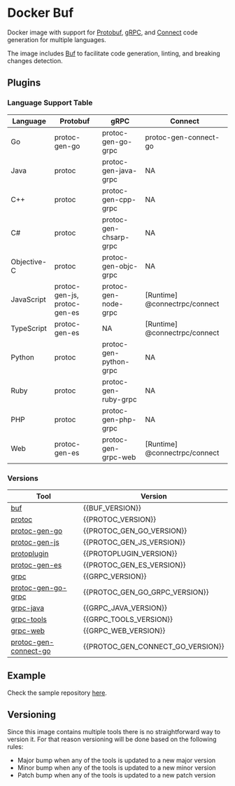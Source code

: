 # Docker Buf

Docker image with support for [Protobuf](https://protobuf.dev/), [gRPC](https://grpc.io/), and [Connect](https://connectrpc.com/) code generation for multiple languages.

The image includes [Buf](https://buf.build/) to facilitate code generation, linting, and breaking changes detection.

## Plugins

### Language Support Table

| Language | Protobuf | gRPC | Connect |
| - | - | - | - |
| Go | protoc-gen-go | protoc-gen-go-grpc | protoc-gen-connect-go |
| Java | protoc | protoc-gen-java-grpc | NA |
| C++ | protoc | protoc-gen-cpp-grpc | NA |
| C# | protoc | protoc-gen-chsarp-grpc | NA |
| Objective-C | protoc | protoc-gen-objc-grpc | NA |
| JavaScript | protoc-gen-js, protoc-gen-es | protoc-gen-node-grpc | [Runtime] @connectrpc/connect |
| TypeScript | protoc-gen-es | NA | [Runtime] @connectrpc/connect |
| Python | protoc | protoc-gen-python-grpc | NA |
| Ruby | protoc | protoc-gen-ruby-grpc | NA |
| PHP | protoc | protoc-gen-php-grpc | NA |
| Web | protoc-gen-es | protoc-gen-grpc-web | [Runtime] @connectrpc/connect |

### Versions

| Tool | Version |
| - | - |
| [buf](https://github.com/bufbuild/buf) | {{BUF_VERSION}} |
| [protoc](https://github.com/protocolbuffers/protobuf) | {{PROTOC_VERSION}} |
| [protoc-gen-go](https://pkg.go.dev/google.golang.org/protobuf/cmd/protoc-gen-go) | {{PROTOC_GEN_GO_VERSION}} |
| [protoc-gen-js](https://github.com/protocolbuffers/protobuf-javascript) | {{PROTOC_GEN_JS_VERSION}} |
| [protoplugin](https://www.npmjs.com/package/@bufbuild/protoplugin) | {{PROTOPLUGIN_VERSION}} |
| [protoc-gen-es](https://www.npmjs.com/package/@bufbuild/protoc-gen-es) | {{PROTOC_GEN_ES_VERSION}} |
| [grpc](https://github.com/grpc/grpc) | {{GRPC_VERSION}} |
| [protoc-gen-go-grpc](https://pkg.go.dev/google.golang.org/grpc/cmd/protoc-gen-go-grpc) | {{PROTOC_GEN_GO_GRPC_VERSION}} |
| [grpc-java](https://github.com/grpc/grpc-java) | {{GRPC_JAVA_VERSION}} |
| [grpc-tools](https://www.npmjs.com/package/grpc-tools) | {{GRPC_TOOLS_VERSION}} |
| [grpc-web](https://github.com/grpc/grpc-web) | {{GRPC_WEB_VERSION}} |
| [protoc-gen-connect-go](https://github.com/connectrpc/connect-go) | {{PROTOC_GEN_CONNECT_GO_VERSION}} |

## Example

Check the sample repository [here](https://github.com/byteartis/docker-buf-sample).

## Versioning

Since this image contains multiple tools there is no straightforward way to version it. For that reason versioning will be done based on the following rules:

- Major bump when any of the tools is updated to a new major version
- Minor bump when any of the tools is updated to a new minor version
- Patch bump when any of the tools is updated to a new patch version

